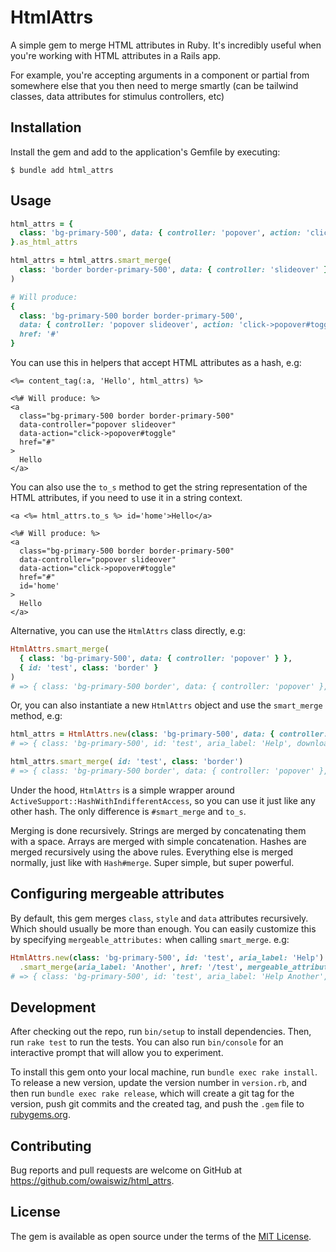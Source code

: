 # HtmlAttrs

A simple gem to merge HTML attributes in Ruby. It's incredibly useful when you're working with HTML attributes in a Rails app.

For example, you're accepting arguments in a component or partial from somewhere else that you then need to merge smartly (can be tailwind classes, data attributes for stimulus controllers, etc)

## Installation

Install the gem and add to the application's Gemfile by executing:
```shell
$ bundle add html_attrs
```

## Usage

```ruby
html_attrs = {
  class: 'bg-primary-500', data: { controller: 'popover', action: 'click->popover#toggle' }
}.as_html_attrs

html_attrs = html_attrs.smart_merge(
  class: 'border border-primary-500', data: { controller: 'slideover' }, href: '#'
)

# Will produce:
{
  class: 'bg-primary-500 border border-primary-500',
  data: { controller: 'popover slideover', action: 'click->popover#toggle' },
  href: '#'
}
```

You can use this in helpers that accept HTML attributes as a hash, e.g:
```erb
<%= content_tag(:a, 'Hello', html_attrs) %>

<%# Will produce: %>
<a
  class="bg-primary-500 border border-primary-500"
  data-controller="popover slideover"
  data-action="click->popover#toggle"
  href="#"
>
  Hello
</a>
```


You can also use the `to_s` method to get the string representation of the HTML attributes, if you need to use it in a string context.
```erb
<a <%= html_attrs.to_s %> id='home'>Hello</a>

<%# Will produce: %>
<a
  class="bg-primary-500 border border-primary-500"
  data-controller="popover slideover"
  data-action="click->popover#toggle"
  href="#"
  id='home'
>
  Hello
</a>
```


Alternative, you can use the `HtmlAttrs` class directly, e.g:
```ruby
HtmlAttrs.smart_merge(
  { class: 'bg-primary-500', data: { controller: 'popover' } },
  { id: 'test', class: 'border' }
)
# => { class: 'bg-primary-500 border', data: { controller: 'popover' }, id: 'test' }
```

Or, you can also instantiate a new `HtmlAttrs` object and use the `smart_merge` method, e.g:
```ruby
html_attrs = HtmlAttrs.new(class: 'bg-primary-500', data: { controller: 'popover' })
# => { class: 'bg-primary-500', id: 'test', aria_label: 'Help', download: 'test.jpeg' }

html_attrs.smart_merge( id: 'test', class: 'border')
# => { class: 'bg-primary-500 border', data: { controller: 'popover' }, id: 'test' }
```

Under the hood, `HtmlAttrs` is a simple wrapper around `ActiveSupport::HashWithIndifferentAccess`, so you can use it just like any other hash. The only difference is `#smart_merge` and `to_s`.

Merging is done recursively. Strings are merged by concatenating them with a space. Arrays are merged with simple concatenation. Hashes are merged recursively using the above rules. Everything else is merged normally, just like with `Hash#merge`. Super simple, but super powerful.

## Configuring mergeable attributes

By default, this gem merges `class`, `style` and `data` attributes recursively. Which should usually be more than enough. You can easily customize this by specifying `mergeable_attributes:` when calling `smart_merge`. e.g:
```ruby
HtmlAttrs.new(class: 'bg-primary-500', id: 'test', aria_label: 'Help')
  .smart_merge(aria_label: 'Another', href: '/test', mergeable_attributes: [:aria_label])
# => { class: 'bg-primary-500', id: 'test', aria_label: 'Help Another', href: '/test' }
```

## Development

After checking out the repo, run `bin/setup` to install dependencies. Then, run `rake test` to run the tests. You can also run `bin/console` for an interactive prompt that will allow you to experiment.

To install this gem onto your local machine, run `bundle exec rake install`. To release a new version, update the version number in `version.rb`, and then run `bundle exec rake release`, which will create a git tag for the version, push git commits and the created tag, and push the `.gem` file to [rubygems.org](https://rubygems.org).

## Contributing

Bug reports and pull requests are welcome on GitHub at https://github.com/owaiswiz/html_attrs.

## License

The gem is available as open source under the terms of the [MIT License](https://opensource.org/licenses/MIT).

